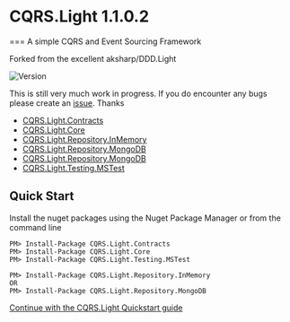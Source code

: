# CQRS.Light 1.1.0.2
===
A simple CQRS and Event Sourcing Framework

Forked from the excellent aksharp/DDD.Light

![Version](https://img.shields.io/badge/version-v1.1.0.1-green.svg)

This is still very much work in progress.  If you do encounter any bugs please create an [issue](https://github.com/wallaceiam/DDD.Light/issues "Issue").  Thanks

* [CQRS.Light.Contracts](https://www.nuget.org/packages/CQRS.Light.Contracts/)
* [CQRS.Light.Core](https://www.nuget.org/packages/CQRS.Light.Core/)
* [CQRS.Light.Repository.InMemory](https://www.nuget.org/packages/CQRS.Light.Repository.InMemory/)
* [CQRS.Light.Repository.MongoDB](https://www.nuget.org/packages/CQRS.Light.Repository.MongoDB/)
* [CQRS.Light.Repository.MongoDB](https://www.nuget.org/packages/CQRS.Light.Repository.MongoDB/)
* [CQRS.Light.Testing.MSTest](https://www.nuget.org/packages/CQRS.Light.Testing,MSTest/)

## Quick Start

Install the nuget packages using the Nuget Package Manager or from the command line

```dos
PM> Install-Package CQRS.Light.Contracts
PM> Install-Package CQRS.Light.Core
PM> Install-Package CQRS.Light.Testing.MSTest

PM> Install-Package CQRS.Light.Repository.InMemory
OR
PM> Install-Package CQRS.Light.Repository.MongoDB
```

[Continue with the CQRS.Light Quickstart guide](https://github.com/wallaceiam/CQRS.Light/wiki/quickstart)


